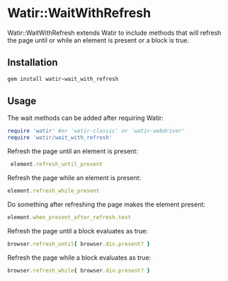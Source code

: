 Watir::WaitWithRefresh
==============

Watir::WaitWithRefresh extends Watir to include methods that will refresh the page until or while an element is present or a block is true.

Installation
-----------

```ruby
gem install watir-wait_with_refresh
```

Usage
-----------

The wait methods can be added after requiring Watir:

```ruby
require 'watir' #or 'watir-classic' or 'watir-webdriver'
require 'watir/wait_with_refresh'
```

Refresh the page until an element is present:

```ruby
 element.refresh_until_present
```

Refresh the page while an element is present:

```ruby
element.refresh_while_present
```

Do something after refreshing the page makes the element present:

```ruby
element.when_present_after_refresh.text
```

Refresh the page until a block evaluates as true:

```ruby
browser.refresh_until{ browser.div.present? }
```

Refresh the page while a block evaluates as true:

```ruby
browser.refresh_while{ browser.div.present? }
```